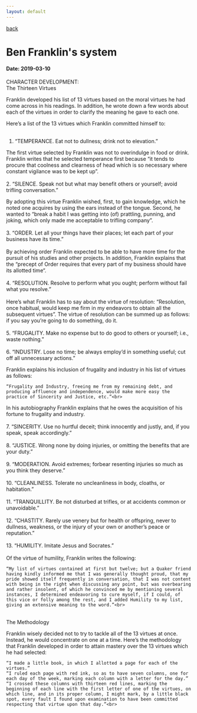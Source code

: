 ```yaml
---
layout: default
---
```

[back](./full-list.md)

<h1>
Ben Franklin's system
</h1>
<h4>
Date: 2019-03-10
</h4>
<p>
CHARACTER DEVELOPMENT:<br>
The Thirteen Virtues<br>

Franklin developed his list of 13 virtues based on the moral virtues he had come across in his readings. In addition, he wrote down a few words about each of the virtues in order to clarify the meaning he gave to each one.<br>

Here’s a list of the 13 virtues which Franklin committed himself to:<br>
<br>
1. “TEMPERANCE. Eat not to dullness; drink not to elevation.”<br>

The first virtue selected by Franklin was not to overindulge in food or drink. Franklin writes that he selected temperance first because “it tends to procure that coolness and clearness of head which is so necessary where constant vigilance was to be kept up”.<br>
<br>
2. “SILENCE. Speak not but what may benefit others or yourself; avoid trifling conversation.”<br>

By adopting this virtue Franklin wished, first, to gain knowledge, which he noted one acquires by using the ears instead of the tongue. Second, he wanted to “break a habit I was getting into (of) prattling, punning, and joking, which only made me acceptable to trifling company”.<br>
<br>
3. “ORDER. Let all your things have their places; let each part of your business have its time.”<br>
<br>
By achieving order Franklin expected to be able to have more time for the pursuit of his studies and other projects. In addition, Franklin explains that the “precept of Order requires that every part of my business should have its allotted time“.<br>
<br>
4. “RESOLUTION. Resolve to perform what you ought; perform without fail what you resolve.”<br>
<br>
Here’s what Franklin has to say about the virtue of resolution: “Resolution, once habitual, would keep me firm in my endeavors to obtain all the subsequent virtues”. The virtue of resolution can be summed up as follows: if you say you’re going to do something, do it.<br>
<br>
5. “FRUGALITY. Make no expense but to do good to others or yourself; i.e., waste nothing.”<br>
<br>
6. “INDUSTRY. Lose no time; be always employ’d in something useful; cut off all unnecessary actions.”<br>

Franklin explains his inclusion of frugality and industry in his list of virtues as follows:<br>

    “Frugality and Industry, freeing me from my remaining debt, and producing affluence and independence, would make more easy the practice of Sincerity and Justice, etc.”<br>

In his autobiography Franklin explains that he owes the acquisition of his fortune to frugality and industry.<br>
<br>
7. “SINCERITY. Use no hurtful deceit; think innocently and justly, and, if you speak, speak accordingly.”<br>
<br>
8. “JUSTICE. Wrong none by doing injuries, or omitting the benefits that are your duty.”<br>
<br>
9. “MODERATION. Avoid extremes; forbear resenting injuries so much as you think they deserve.”<br>
<br>
10. “CLEANLINESS. Tolerate no uncleanliness in body, cloaths, or habitation.”<br>
<br>
11. “TRANQUILLITY. Be not disturbed at trifles, or at accidents common or unavoidable.”<br>
<br>
12. “CHASTITY. Rarely use venery but for health or offspring, never to dullness, weakness, or the injury of your own or another’s peace or reputation.”<br>
<br>
13. “HUMILITY. Imitate Jesus and Socrates.”<br>
<br>
Of the virtue of humility, Franklin writes the following:<br>

    “My list of virtues contained at first but twelve; but a Quaker friend having kindly informed me that I was generally thought proud, that my pride showed itself frequently in conversation, that I was not content with being in the right when discussing any point, but was overbearing and rather insolent, of which he convinced me by mentioning several instances, I determined endeavoring to cure myself, if I could, of this vice or folly among the rest, and I added Humility to my list, giving an extensive meaning to the word.”<br>
<br>
The Methodology<br>

Franklin wisely decided not to try to tackle all of the 13 virtues at once. Instead, he would concentrate on one at a time. Here’s the methodology that Franklin developed in order to attain mastery over the 13 virtues which he had selected:<br>

    “I made a little book, in which I allotted a page for each of the virtues.”
    “I ruled each page with red ink, so as to have seven columns, one for each day of the week, marking each column with a letter for the day.”
    “I crossed these columns with thirteen red lines, marking the beginning of each line with the first letter of one of the virtues, on which line, and in its proper column, I might mark, by a little black spot, every fault I found upon examination to have been committed respecting that virtue upon that day.”<br>



<p>

